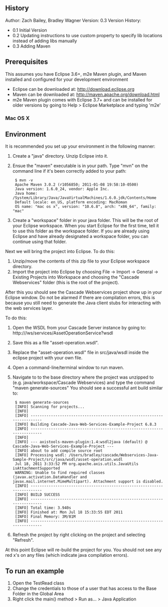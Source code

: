 ## History

Author: Zach Bailey, Bradley Wagner
Version: 0.3
Version History:

- 0.1 Initial Version
- 0.2 Updating instructions to use custom property to specify lib locations instead of adding libs manually
- 0.3 Adding Maven

## Prerequisites 

This assumes you have Eclipse 3.6+, m2e Maven plugin, and Maven installed and configured
for your development environment

- Eclipse can be downloaded at: http://download.eclipse.org
- Maven can be downloaded at: http://maven.apache.org/download.html
- m2e Maven plugin comes with Eclipse 3.7+ and can be installed for older versions by going to Help > Eclipse Marketplace and typing 'm2e'

### Mac OS X


## Environment 

It is recommended you set up your environment in the following manner:

1. Create a "java" directory. Unzip Eclipse into it.
2. Ensue the "maven" executable is in your path. Type "mvn" on the command line if it's been correctly added to your path:

        $ mvn -v
        Apache Maven 3.0.2 (r1056850; 2011-01-08 19:58:10-0500)
        Java version: 1.6.0_24, vendor: Apple Inc.
        Java home: /System/Library/Java/JavaVirtualMachines/1.6.0.jdk/Contents/Home
        Default locale: en_US, platform encoding: MacRoman
        OS name: "mac os x", version: "10.6.8", arch: "x86_64", family: "mac"
	
3. Create a "workspace" folder in your java folder. This will be the root of your Eclipse workspace. 
   When you start Eclipse for the first time, tell it to use this folder as the workspace folder. If
   you are already using Eclipse and have already designated a workspace folder, you can continue using
   that folder.
	
Next we will bring the project into Eclipse. To do this:

1. Unzip/move the contents of this zip file to your Eclipse workspace directory.
2. Import the project into Eclipse by choosing File -> Import -> General -> Existing Projects into Workspace 
   and choosing the "Cascade Webservices" folder (this is the root of the project).

After this you should see the Cascade Webservices project show up in your Eclipse window. Do not be alarmed if 
there are compilation errors, this is because you still need to generate the Java client stubs for interacting 
with the web services layer.

To do this:

1. Open the WSDL from your Cascade Server instance by going to: http://<your-cascade-url>/ws/services/AssetOperationService?wsdl
2. Save this as a file "asset-operation.wsdl".
3. Replace the "asset-operation.wsdl" file in src/java/wsdl inside the eclipse project with your own file.
4. Open a command-line/terminal window to run maven. 
5. Navigate to to the base directory where the project was unzipped to (e.g. java/workspace/Cascade Webservices) and type the command "maven generate-sources"
You should see a successful ant build similar to:

		$ maven generate-sources
        [INFO] Scanning for projects...
        [INFO]                                                                         
        [INFO] ------------------------------------------------------------------------
        [INFO] Building Cascade-Java-Web-Services-Example-Project 6.8.3
        [INFO] ------------------------------------------------------------------------
        [INFO] 
        [INFO] --- axistools-maven-plugin:1.4:wsdl2java (default) @ Cascade-Java-Web-Services-Example-Project ---
        [INFO] about to add compile source root
        [INFO] Processing wsdl: /Users/bradley/cascade/Webservices-Java-Sample-Project/src/java/wsdl/asset-operation.wsdl
        Jul 18, 2011 3:33:52 PM org.apache.axis.utils.JavaUtils isAttachmentSupported
        WARNING: Unable to find required classes (javax.activation.DataHandler and javax.mail.internet.MimeMultipart). Attachment support is disabled.
        [INFO] ------------------------------------------------------------------------
        [INFO] BUILD SUCCESS
        [INFO] ------------------------------------------------------------------------
        [INFO] Total time: 3.940s
        [INFO] Finished at: Mon Jul 18 15:33:55 EDT 2011
        [INFO] Final Memory: 3M/81M
        [INFO] ------------------------------------------------------------------------
	
6. Refresh the project by right clicking on the project and selecting "Refresh".

At this point Eclipse will re-build the project for you. You should not see any red x's
on any files (which indicate java compilation errors). 

## To run an example
 
1. Open the TestRead class
2. Change the credentials to those of a user that has access to the Base Folder in the Global Area
3. Right click the main() method > Run as... > Java Application